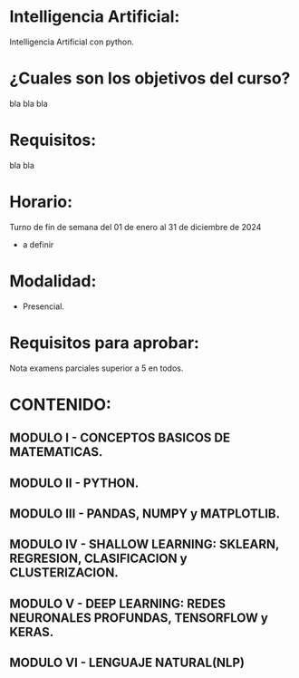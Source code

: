 # Intelligencia Artificial:
Intelligencia Artificial con python.
# ¿Cuales son los objetivos del curso?
bla bla bla
# Requisitos:
bla bla
# Horario: 
 Turno de fin de semana del 01 de enero al 31 de diciembre de 2024
 * a definir
# Modalidad: 
* Presencial.
# Requisitos para aprobar:
Nota examens parciales superior a 5 en todos.

# CONTENIDO:

## MODULO I - CONCEPTOS BASICOS DE MATEMATICAS.

## MODULO II - PYTHON.
  
## MODULO III - PANDAS, NUMPY y MATPLOTLIB.

## MODULO IV - SHALLOW LEARNING: SKLEARN, REGRESION, CLASIFICACION y CLUSTERIZACION.

## MODULO V - DEEP LEARNING: REDES NEURONALES PROFUNDAS, TENSORFLOW y KERAS.

## MODULO VI - LENGUAJE NATURAL(NLP)

